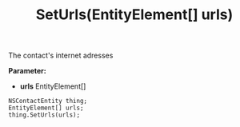 ﻿---
uid: crmscript_ref_NSContactEntity_SetUrls
title: SetUrls(EntityElement[] urls)
intellisense: NSContactEntity.SetUrls
keywords: NSContactEntity, GetUrls
so.topic: reference
---

The contact's internet adresses

**Parameter:** 
 - **urls** EntityElement[]

```crmscript
NSContactEntity thing;
EntityElement[] urls;
thing.SetUrls(urls);
```


